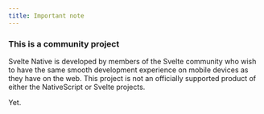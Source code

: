 ```yaml
---
title: Important note
---
```


### This is a community project

Svelte Native is developed by members of the Svelte community who wish to have the same smooth development experience on mobile devices as they have on the web. This project is not an officially supported product of either the NativeScript or Svelte projects.

Yet.
